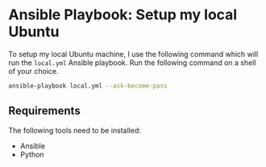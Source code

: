 # Ansible Playbook: Setup my local Ubuntu

To setup my local Ubuntu machine, I use the following command which will run the `local.yml` Ansible playbook.
Run the following command on a shell of your choice.

```bash
ansible-playbook local.yml --ask-become-pass
```

## Requirements
The following tools need to be installed:
- Ansible
- Python